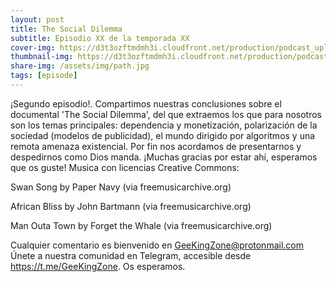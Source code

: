 ```yaml
---
layout: post
title: The Social Dilemma
subtitle: Episodio XX de la temporada XX
cover-img: https://d3t3ozftmdmh3i.cloudfront.net/production/podcast_uploaded_nologo400/14743809/14743809-1619370372653-eb16be7dd0aee.jpg
thumbnail-img: https://d3t3ozftmdmh3i.cloudfront.net/production/podcast_uploaded_nologo400/14743809/14743809-1619370372653-eb16be7dd0aee.jpg
share-img: /assets/img/path.jpg
tags: [episode]
---
```


¡Segundo episodio!.
Compartimos nuestras conclusiones sobre el documental 'The Social Dilemma', del que extraemos los que para nosotros son los temas principales: dependencia y monetización, polarización de la sociedad (modelos de publicidad), el mundo dirigido por algoritmos y una remota amenaza existencial.
Por fin nos acordamos de presentarnos y despedirnos como Dios manda.
¡Muchas gracias por estar ahí, esperamos que os guste!
Musica con licencias Creative Commons:

 Swan Song by Paper Navy (via freemusicarchive.org)

 African Bliss by John Bartmann (via freemusicarchive.org)

 Man Outa Town by Forget the Whale (via freemusicarchive.org)


Cualquier comentario es bienvenido en GeeKingZone@protonmail.com
Únete a nuestra comunidad en Telegram, accesible desde https://t.me/GeeKingZone.
Os esperamos.
